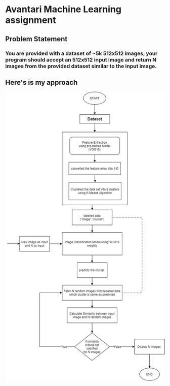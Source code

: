 # Avantari Machine Learning assignment
## Problem Statement
### You are provided with a dataset of ~5k 512x512 images, your program should accept an 512x512 input image and return N images from the provided dataset similar to the input image.
## Here's is my approach

![Flowchart](flowchart/avantari_ml_flowchart.jpg)
